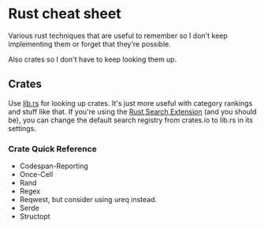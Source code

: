 # Rust cheat sheet

Various rust techniques that are useful to remember so I don't keep implementing them or forget that they're possible.

Also crates so I don't have to keep looking them up.

## Crates

Use [lib.rs](https://lib.rs) for looking up crates. It's just more useful with category rankings and stuff like that. If you're using the [Rust Search Extension](https://rust.extension.sh/) (and you should be), you can change the default search registry from crates.io to lib.rs in its settings.

### Crate Quick Reference

* Codespan-Reporting
* Once-Cell
* Rand
* Regex
* Reqwest, but consider using ureq instead.
* Serde
* Structopt
